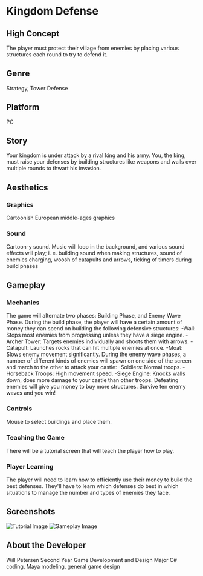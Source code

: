 # Kingdom Defense

## High Concept
The player must protect their village from enemies by placing various structures each round to try to defend it.

## Genre
Strategy, Tower Defense

## Platform
PC

## Story
Your kingdom is under attack by a rival king and his army. You, the king, must raise your defenses by building structures like weapons and
walls over multiple rounds to thwart his invasion.

## Aesthetics
### Graphics
Cartoonish European middle-ages graphics
### Sound
Cartoon-y sound. Music will loop in the background, and various sound effects will play; i. e. building sound when making structures, sound
of enemies charging, woosh of catapults and arrows, ticking of timers during build phases

## Gameplay
### Mechanics
The game will alternate two phases: Building Phase, and Enemy Wave Phase. During the build phase, the player will have a certain amount of
money they can spend on building the following defensive structures:
-Wall: Stops most enemies from progressing unless they have a siege engine.
-Archer Tower: Targets enemies individually and shoots them with arrows.
-Catapult: Launches rocks that can hit multiple enemies at once.
-Moat: Slows enemy movement significantly.
During the enemy wave phases, a number of different kinds of enemies will spawn on one side of the screen and march to the other to
attack your castle:
-Soldiers: Normal troops.
-Horseback Troops: High movement speed.
-Siege Engine: Knocks walls down, does more damage to your castle than other troops.
Defeating enemies will give you money to buy more structures. Survive ten enemy waves and you win!
### Controls
Mouse to select buildings and place them.
### Teaching the Game
There will be a tutorial screen that will teach the player how to play.
### Player Learning
The player will need to learn how to efficiently use their money to build the best defenses. They'll have to learn which defenses do
best in which situations to manage the number and types of enemies they face.

## Screenshots
![Tutorial Image]()
![Gameplay Image]()

## About the Developer
Will Petersen
Second Year Game Development and Design Major
C# coding, Maya modeling, general game design
